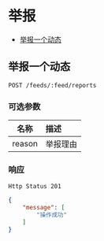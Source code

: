 # 举报

- [举报一个动态](#举报一个动态)

## 举报一个动态

```
POST /feeds/:feed/reports
```

### 可选参数

| 名称 | 描述 |
|:----:|:-----|
| reason | 举报理由 |

### 响应

```
Http Status 201
```

```json
{
    "message": [
        "操作成功"
    ]
}
```
